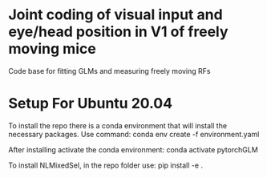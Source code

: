 # Joint coding of visual input and eye/head position in V1 of freely moving mice
Code base for fitting GLMs and measuring freely moving RFs 

# Setup For Ubuntu 20.04
To install the repo there is a conda environment that will install the necessary packages. Use command: 
conda env create -f environment.yaml

After installing activate the conda environment:
conda activate pytorchGLM

To install NLMixedSel, in the repo folder use:
pip install -e .
